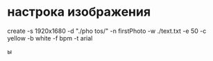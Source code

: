 # настрока изображения

create -s 1920x1680 -d "./pho tos/" -n firstPhoto -w ./text.txt -e 50 -c yellow -b white -f bpm -t arial

ы
